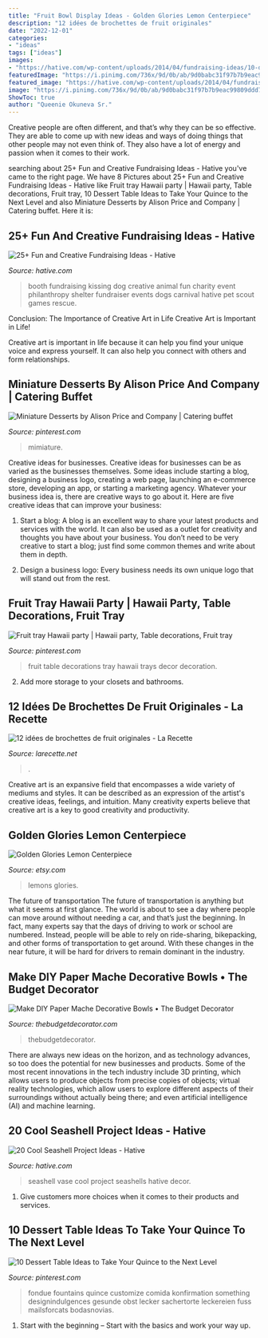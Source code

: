 ```yaml
---
title: "Fruit Bowl Display Ideas - Golden Glories Lemon Centerpiece"
description: "12 idées de brochettes de fruit originales"
date: "2022-12-01"
categories:
- "ideas"
tags: ["ideas"]
images:
- "https://hative.com/wp-content/uploads/2014/04/fundraising-ideas/10-dog-kissing-booth.jpg"
featuredImage: "https://i.pinimg.com/736x/9d/0b/ab/9d0babc31f97b7b9eac99809ddd70bcc--fruit-trays-hawaii.jpg"
featured_image: "https://hative.com/wp-content/uploads/2014/04/fundraising-ideas/10-dog-kissing-booth.jpg"
image: "https://i.pinimg.com/736x/9d/0b/ab/9d0babc31f97b7b9eac99809ddd70bcc--fruit-trays-hawaii.jpg"
ShowToc: true
author: "Queenie Okuneva Sr."
---
```



Creative people are often different, and that’s why they can be so effective. They are able to come up with new ideas and ways of doing things that other people may not even think of. They also have a lot of energy and passion when it comes to their work.

	

		
searching about 25+ Fun and Creative Fundraising Ideas - Hative you've came to the right page. We have 8 Pictures about 25+ Fun and Creative Fundraising Ideas - Hative like Fruit tray Hawaii party | Hawaii party, Table decorations, Fruit tray, 10 Dessert Table Ideas to Take Your Quince to the Next Level and also Miniature Desserts by Alison Price and Company | Catering buffet. Here it is:
		
    
## 25+ Fun And Creative Fundraising Ideas - Hative

<img loading=lazy src="https://hative.com/wp-content/uploads/2014/04/fundraising-ideas/10-dog-kissing-booth.jpg" onerror="this.onerror=null;this.src='https://tse4.mm.bing.net/th?id=OIP.Am7zg8KGA6YzBZ-uwwlIAAHaJ7&amp;pid=15.1';" alt="25+ Fun and Creative Fundraising Ideas - Hative">

_Source: hative.com_

>booth fundraising kissing dog creative animal fun charity event philanthropy shelter fundraiser events dogs carnival hative pet scout games rescue. 

	

Conclusion: The Importance of Creative Art in Life
Creative Art is Important in Life!

Creative art is important in life because it can help you find your unique voice and express yourself. It can also help you connect with others and form relationships.

    
## Miniature Desserts By Alison Price And Company | Catering Buffet

<img loading=lazy src="https://i.pinimg.com/736x/d9/a6/17/d9a617fdb181f99c75a7338b6c30cc14--dessert-buffet-dessert-tables.jpg" onerror="this.onerror=null;this.src='https://tse4.mm.bing.net/th?id=OIP.wzlbqZpNTrvLGXtUbO1HKAHaJ3&amp;pid=15.1';" alt="Miniature Desserts by Alison Price and Company | Catering buffet">

_Source: pinterest.com_

>mimiature. 

	

Creative ideas for businesses.
Creative ideas for businesses can be as varied as the businesses themselves. Some ideas include starting a blog, designing a business logo, creating a web page, launching an e-commerce store, developing an app, or starting a marketing agency. Whatever your business idea is, there are creative ways to go about it. Here are five creative ideas that can improve your business:
1. Start a blog: A blog is an excellent way to share your latest products and services with the world. It can also be used as a outlet for creativity and thoughts you have about your business. You don’t need to be very creative to start a blog; just find some common themes and write about them in depth.

2. Design a business logo: Every business needs its own unique logo that will stand out from the rest.

    
## Fruit Tray Hawaii Party | Hawaii Party, Table Decorations, Fruit Tray

<img loading=lazy src="https://i.pinimg.com/736x/9d/0b/ab/9d0babc31f97b7b9eac99809ddd70bcc--fruit-trays-hawaii.jpg" onerror="this.onerror=null;this.src='https://tse4.mm.bing.net/th?id=OIP.jm_lOpaz9wuFlKxAHD-GZwHaNK&amp;pid=15.1';" alt="Fruit tray Hawaii party | Hawaii party, Table decorations, Fruit tray">

_Source: pinterest.com_

>fruit table decorations tray hawaii trays decor decoration. 

	

2. Add more storage to your closets and bathrooms.

    
## 12 Idées De Brochettes De Fruit Originales - La Recette

<img loading=lazy src="https://larecette.net/wp-content/uploads/2015/03/11070737_10152803680807825_9160589441016240271_n.jpg" onerror="this.onerror=null;this.src='https://tse4.mm.bing.net/th?id=OIP.8ebVvk2LQVT_ag74HHXfTQHaLH&amp;pid=15.1';" alt="12 idées de brochettes de fruit originales - La Recette">

_Source: larecette.net_

>. 

	

Creative art is an expansive field that encompasses a wide variety of mediums and styles. It can be described as an expression of the artist's creative ideas, feelings, and intuition. Many creativity experts believe that creative art is a key to good creativity and productivity.

    
## Golden Glories Lemon Centerpiece

<img loading=lazy src="https://img0.etsystatic.com/000/0/5708275/il_570xN.264150370.jpg" onerror="this.onerror=null;this.src='https://tse3.mm.bing.net/th?id=OIP.9QkvQS3SU_dP7px80hDaKwHaLH&amp;pid=15.1';" alt="Golden Glories Lemon Centerpiece">

_Source: etsy.com_

>lemons glories. 

	

The future of transportation
The future of transportation is anything but what it seems at first glance. The world is about to see a day where people can move around without needing a car, and that’s just the beginning. In fact, many experts say that the days of driving to work or school are numbered. Instead, people will be able to rely on ride-sharing, bikepacking, and other forms of transportation to get around. With these changes in the near future, it will be hard for drivers to remain dominant in the industry.

    
## Make DIY Paper Mache Decorative Bowls • The Budget Decorator

<img loading=lazy src="https://www.thebudgetdecorator.com/wp-content/uploads/2013/11/paper-mache-bowl5.jpg" onerror="this.onerror=null;this.src='https://tse3.mm.bing.net/th?id=OIP.rzR_JwEy_ZTbe1c6GJSRjAHaHa&amp;pid=15.1';" alt="Make DIY Paper Mache Decorative Bowls • The Budget Decorator">

_Source: thebudgetdecorator.com_

>thebudgetdecorator. 

	

There are always new ideas on the horizon, and as technology advances, so too does the potential for new businesses and products. Some of the most recent innovations in the tech industry include 3D printing, which allows users to produce objects from precise copies of objects; virtual reality technologies, which allow users to explore different aspects of their surroundings without actually being there; and even artificial intelligence (AI) and machine learning.

    
## 20 Cool Seashell Project Ideas - Hative

<img loading=lazy src="https://hative.com/wp-content/uploads/2014/12/seashell-project-ideas/7-seashell-vase.jpg" onerror="this.onerror=null;this.src='https://tse1.mm.bing.net/th?id=OIP.aPfXizY4yijZISR7BdlsEAHaJ4&amp;pid=15.1';" alt="20 Cool Seashell Project Ideas - Hative">

_Source: hative.com_

>seashell vase cool project seashells hative decor. 

	

1. Give customers more choices when it comes to their products and services.

    
## 10 Dessert Table Ideas To Take Your Quince To The Next Level

<img loading=lazy src="https://i.pinimg.com/736x/fe/c8/3f/fec83fcfedf0ada4472b44d8cc7e6621--quinceanera-ideas-shower-baby.jpg" onerror="this.onerror=null;this.src='https://tse2.mm.bing.net/th?id=OIP.koseK2Rl-NemPPv5Qz3BXAHaLH&amp;pid=15.1';" alt="10 Dessert Table Ideas to Take Your Quince to the Next Level">

_Source: pinterest.com_

>fondue fountains quince customize comida konfirmation something designindulgences gesunde obst lecker sachertorte leckereien fuss mailsforcats bodasnovias. 

	

1. Start with the beginning – Start with the basics and work your way up.

